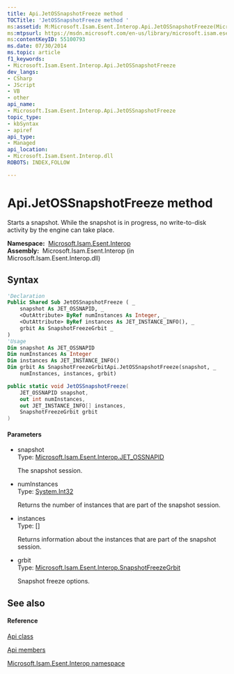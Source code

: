 ```yaml
---
title: Api.JetOSSnapshotFreeze method 
TOCTitle: 'JetOSSnapshotFreeze method '
ms:assetid: M:Microsoft.Isam.Esent.Interop.Api.JetOSSnapshotFreeze(Microsoft.Isam.Esent.Interop.JET_OSSNAPID,System.Int32@,Microsoft.Isam.Esent.Interop.JET_INSTANCE_INFO[]@,Microsoft.Isam.Esent.Interop.SnapshotFreezeGrbit)
ms:mtpsurl: https://msdn.microsoft.com/en-us/library/microsoft.isam.esent.interop.api.jetossnapshotfreeze(v=EXCHG.10)
ms:contentKeyID: 55100793
ms.date: 07/30/2014
ms.topic: article
f1_keywords:
- Microsoft.Isam.Esent.Interop.Api.JetOSSnapshotFreeze
dev_langs:
- CSharp
- JScript
- VB
- other
api_name: 
- Microsoft.Isam.Esent.Interop.Api.JetOSSnapshotFreeze
topic_type: 
- kbSyntax
- apiref
api_type: 
- Managed
api_location: 
- Microsoft.Isam.Esent.Interop.dll
ROBOTS: INDEX,FOLLOW

---
```


# Api.JetOSSnapshotFreeze method

Starts a snapshot. While the snapshot is in progress, no write-to-disk activity by the engine can take place.

**Namespace:**  [Microsoft.Isam.Esent.Interop](hh596136\(v=exchg.10\).md)  
**Assembly:**  Microsoft.Isam.Esent.Interop (in Microsoft.Isam.Esent.Interop.dll)

## Syntax

``` vb
'Declaration
Public Shared Sub JetOSSnapshotFreeze ( _
    snapshot As JET_OSSNAPID, _
    <OutAttribute> ByRef numInstances As Integer, _
    <OutAttribute> ByRef instances As JET_INSTANCE_INFO(), _
    grbit As SnapshotFreezeGrbit _
)
'Usage
Dim snapshot As JET_OSSNAPID
Dim numInstances As Integer
Dim instances As JET_INSTANCE_INFO()
Dim grbit As SnapshotFreezeGrbitApi.JetOSSnapshotFreeze(snapshot, _
    numInstances, instances, grbit)
```

``` csharp
public static void JetOSSnapshotFreeze(
    JET_OSSNAPID snapshot,
    out int numInstances,
    out JET_INSTANCE_INFO[] instances,
    SnapshotFreezeGrbit grbit
)
```

#### Parameters

  - snapshot  
    Type: [Microsoft.Isam.Esent.Interop.JET_OSSNAPID](hh558483\(v=exchg.10\).md)  
    
    The snapshot session.

<!-- end list -->

  - numInstances  
    Type: [System.Int32](https://docs.microsoft.com/dotnet/api/system.int32?redirectedfrom=MSDN)  
    
    Returns the number of instances that are part of the snapshot session.

<!-- end list -->

  - instances  
    Type: \[\]  
    
    Returns information about the instances that are part of the snapshot session.

<!-- end list -->

  - grbit  
    Type: [Microsoft.Isam.Esent.Interop.SnapshotFreezeGrbit](hh558163\(v=exchg.10\).md)  
    
    Snapshot freeze options.

## See also

#### Reference

[Api class](dn292211\(v=exchg.10\).md)

[Api members](dn292213\(v=exchg.10\).md)

[Microsoft.Isam.Esent.Interop namespace](hh596136\(v=exchg.10\).md)


